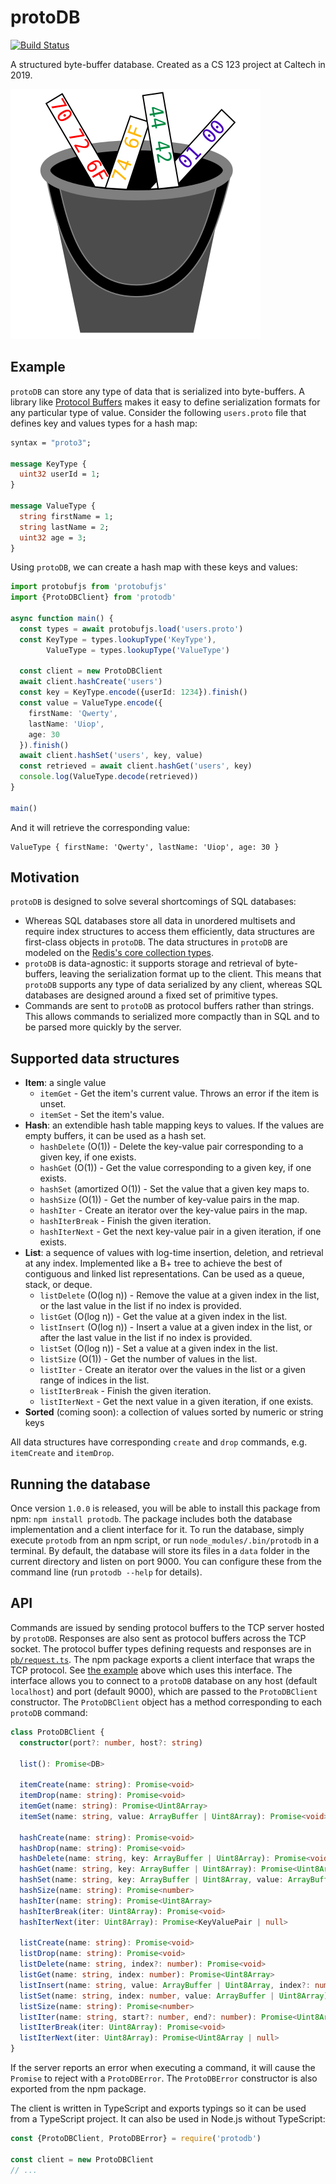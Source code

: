 # protoDB

[![Build Status](https://travis-ci.org/calebsander/protodb.svg?branch=master)](https://travis-ci.org/calebsander/protodb)

A structured byte-buffer database.
Created as a CS 123 project at Caltech in 2019.

![icon](icon.svg)

## Example

`protoDB` can store any type of data that is serialized into byte-buffers.
A library like [Protocol Buffers](https://developers.google.com/protocol-buffers/) makes it easy to define serialization formats for any particular type of value.
Consider the following `users.proto` file that defines key and values types for a hash map:
```protobuf
syntax = "proto3";

message KeyType {
  uint32 userId = 1;
}

message ValueType {
  string firstName = 1;
  string lastName = 2;
  uint32 age = 3;
}
```
Using `protoDB`, we can create a hash map with these keys and values:
```ts
import protobufjs from 'protobufjs'
import {ProtoDBClient} from 'protodb'

async function main() {
  const types = await protobufjs.load('users.proto')
  const KeyType = types.lookupType('KeyType'),
        ValueType = types.lookupType('ValueType')

  const client = new ProtoDBClient
  await client.hashCreate('users')
  const key = KeyType.encode({userId: 1234}).finish()
  const value = ValueType.encode({
    firstName: 'Qwerty',
    lastName: 'Uiop',
    age: 30
  }).finish()
  await client.hashSet('users', key, value)
  const retrieved = await client.hashGet('users', key)
  console.log(ValueType.decode(retrieved))
}

main()
```
And it will retrieve the corresponding value:
```
ValueType { firstName: 'Qwerty', lastName: 'Uiop', age: 30 }
```

## Motivation

`protoDB` is designed to solve several shortcomings of SQL databases:
- Whereas SQL databases store all data in unordered multisets and require index structures to access them efficiently, data structures are first-class objects in `protoDB`.
The data structures in `protoDB` are modeled on the [Redis's core collection types](https://redis.io/topics/data-types).
- `protoDB` is data-agnostic: it supports storage and retrieval of byte-buffers, leaving the serialization format up to the client.
This means that `protoDB` supports any type of data serialized by any client, whereas SQL databases are designed around a fixed set of primitive types.
- Commands are sent to `protoDB` as protocol buffers rather than strings.
This allows commands to serialized more compactly than in SQL and to be parsed more quickly by the server.

## Supported data structures

- **Item**: a single value
  - `itemGet` - Get the item's current value. Throws an error if the item is unset.
  - `itemSet` - Set the item's value.
- **Hash**: an extendible hash table mapping keys to values.
If the values are empty buffers, it can be used as a hash set.
  - `hashDelete` (O(1)) - Delete the key-value pair corresponding to a given key, if one exists.
  - `hashGet` (O(1)) - Get the value corresponding to a given key, if one exists.
  - `hashSet` (amortized O(1)) - Set the value that a given key maps to.
  - `hashSize` (O(1)) - Get the number of key-value pairs in the map.
  - `hashIter` - Create an iterator over the key-value pairs in the map.
  - `hashIterBreak` - Finish the given iteration.
  - `hashIterNext` - Get the next key-value pair in a given iteration, if one exists.
- **List**: a sequence of values with log-time insertion, deletion, and retrieval at any index.
Implemented like a B+ tree to achieve the best of contiguous and linked list representations.
Can be used as a queue, stack, or deque.
  - `listDelete` (O(log n)) - Remove the value at a given index in the list, or the last value in the list if no index is provided.
  - `listGet` (O(log n)) - Get the value at a given index in the list.
  - `listInsert` (O(log n)) - Insert a value at a given index in the list, or after the last value in the list if no index is provided.
  - `listSet` (O(log n)) - Set a value at a given index in the list.
  - `listSize` (O(1)) - Get the number of values in the list.
  - `listIter` - Create an iterator over the values in the list or a given range of indices in the list.
  - `listIterBreak` - Finish the given iteration.
  - `listIterNext` - Get the next value in a given iteration, if one exists.
- **Sorted** (coming soon): a collection of values sorted by numeric or string keys

All data structures have corresponding `create` and `drop` commands, e.g. `itemCreate` and `itemDrop`.

## Running the database

Once version `1.0.0` is released, you will be able to install this package from npm: `npm install protodb`.
The package includes both the database implementation and a client interface for it.
To run the database, simply execute `protodb` from an npm script, or run `node_modules/.bin/protodb` in a terminal.
By default, the database will store its files in a `data` folder in the current directory and listen on port 9000.
You can configure these from the command line (run `protodb --help` for details).

## API

Commands are issued by sending protocol buffers to the TCP server hosted by `protoDB`.
Responses are also sent as protocol buffers across the TCP socket.
The protocol buffer types defining requests and responses are in [`pb/request.ts`](pb/request.ts).
The npm package exports a client interface that wraps the TCP protocol.
See [the example](#example) above which uses this interface.
The interface allows you to connect to a `protoDB` database on any host (default `localhost`) and port (default 9000), which are passed to the `ProtoDBClient` constructor.
The `ProtoDBClient` object has a method corresponding to each `protoDB` command:
```ts
class ProtoDBClient {
  constructor(port?: number, host?: string)

  list(): Promise<DB>

  itemCreate(name: string): Promise<void>
  itemDrop(name: string): Promise<void>
  itemGet(name: string): Promise<Uint8Array>
  itemSet(name: string, value: ArrayBuffer | Uint8Array): Promise<void>

  hashCreate(name: string): Promise<void>
  hashDrop(name: string): Promise<void>
  hashDelete(name: string, key: ArrayBuffer | Uint8Array): Promise<void>
  hashGet(name: string, key: ArrayBuffer | Uint8Array): Promise<Uint8Array | null>
  hashSet(name: string, key: ArrayBuffer | Uint8Array, value: ArrayBuffer | Uint8Array): Promise<void>
  hashSize(name: string): Promise<number>
  hashIter(name: string): Promise<Uint8Array>
  hashIterBreak(iter: Uint8Array): Promise<void>
  hashIterNext(iter: Uint8Array): Promise<KeyValuePair | null>

  listCreate(name: string): Promise<void>
  listDrop(name: string): Promise<void>
  listDelete(name: string, index?: number): Promise<void>
  listGet(name: string, index: number): Promise<Uint8Array>
  listInsert(name: string, value: ArrayBuffer | Uint8Array, index?: number): Promise<void>
  listSet(name: string, index: number, value: ArrayBuffer | Uint8Array): Promise<void>
  listSize(name: string): Promise<number>
  listIter(name: string, start?: number, end?: number): Promise<Uint8Array>
  listIterBreak(iter: Uint8Array): Promise<void>
  listIterNext(iter: Uint8Array): Promise<Uint8Array | null>
}
```
If the server reports an error when executing a command, it will cause the `Promise` to reject with a `ProtoDBError`.
The `ProtoDBError` constructor is also exported from the npm package.

The client is written in TypeScript and exports typings so it can be used from a TypeScript project.
It can also be used in Node.js without TypeScript:
```js
const {ProtoDBClient, ProtoDBError} = require('protodb')

const client = new ProtoDBClient
// ...
```